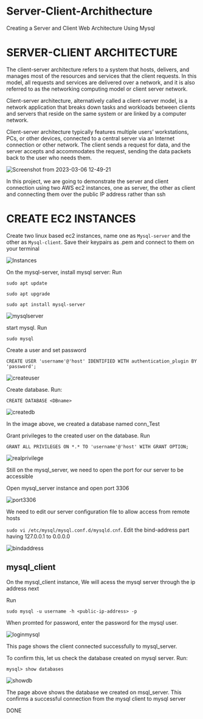 # Server-Client-Archithecture
Creating a Server and Client Web Architecture Using Mysql

# **SERVER-CLIENT ARCHITECTURE**
The client-server architecture refers to a system that hosts, delivers, and manages most of the resources and services that the client requests. In this model, all requests and services are delivered over a network, and it is also referred to as the networking computing model or client server network.

Client-server architecture, alternatively called a client-server model, is a network application that breaks down tasks and workloads between clients and servers that reside on the same system or are linked by a computer network.

Client-server architecture typically features multiple users’ workstations, PCs, or other devices, connected to a central server via an Internet connection or other network. The client sends a request for data, and the server accepts and accommodates the request, sending the data packets back to the user who needs them.

![Screenshot from 2023-03-06 12-49-21](https://user-images.githubusercontent.com/77943759/223102314-dbf86f46-5e13-4346-8ef9-ea300f50f95a.png)

In this project, we are going to demonstrate the server and client connection using two AWS ec2 instances, one as server, the other as client and connecting them over the public IP address rather than ssh

# **CREATE EC2 INSTANCES**

Create two linux based ec2 instances, name one as `Mysql-server` and the other as `Mysql-client`. Save their keypairs as .pem and connect to them on your terminal

![Instances](https://user-images.githubusercontent.com/77943759/223103257-dce76f71-dd08-465f-bbfe-ba2ce2317d6d.png)

On the mysql-server, install mysql server: Run

`sudo apt update`

`sudo apt upgrade`

`sudo apt install mysql-server`

![mysqlserver](https://user-images.githubusercontent.com/77943759/223104041-457b6ea0-8a74-4445-b20e-34f42b1da45d.png)

start mysql. Run 

`sudo mysql`

Create a user and set password

`CREATE USER 'username'@'host' IDENTIFIED WITH authentication_plugin BY 'password';`

![createuser](https://user-images.githubusercontent.com/77943759/223105508-fc3b0c9e-87fc-4a73-b60e-a86cec9babb0.png)


Create database. Run:

`CREATE DATABASE <DBname>`

![createdb](https://user-images.githubusercontent.com/77943759/223105925-fb52e94f-e67a-495b-b07f-f1146aedec4e.png)

In the image above, we created a database named conn_Test

Grant privileges to the created user on the database. Run

`GRANT ALL PRIVILEGES ON *.* TO 'username'@'host' WITH GRANT OPTION;`

![realprivilege](https://user-images.githubusercontent.com/77943759/223107075-da6af827-bd66-4db0-a464-2eb1915573e9.png)

Still on the mysql_server, we need to open the port for our server to be accessible

Open mysql_server instance and open port 3306

![port3306](https://user-images.githubusercontent.com/77943759/223107553-5d9000ae-3d8d-47e9-afbb-93391c2a9018.png)


We need to edit our server configuration file to allow access from remote hosts

`sudo vi /etc/mysql/mysql.conf.d/mysqld.cnf`. Edit the bind-address part having 127.0.0.1 to 0.0.0.0

![bindaddress](https://user-images.githubusercontent.com/77943759/223108195-35109408-8987-4a5f-b85b-cdcb5a5e15d7.png)

## **mysql_client**

On the mysql_client instance, We will acess the mysql server through the ip address next

Run 

`sudo mysql -u username -h <public-ip-address> -p`

When promted for password, enter the password for the mysql user.

![loginmysql](https://user-images.githubusercontent.com/77943759/223109736-e14b1c9e-b805-4056-be43-d09a5190eaad.png)

This page shows the client connected successfully to mysql_server.

To confirm this, let us check the database created on mysql server. Run:

`mysql> show databases`

![showdb](https://user-images.githubusercontent.com/77943759/223110463-ab09715a-31e6-4e81-916e-d86d684f93b9.png)

The page above shows the database we created on msql_server. This confirms a successful connection from the mysql client to mysql server

DONE





